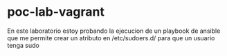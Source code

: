 # poc-lab-vagrant

En este laboratorio estoy probando la ejecucion de un playbook de ansible que me permite  crear un atributo en /etc/sudoers.d/ para que un usuario tenga sudo
